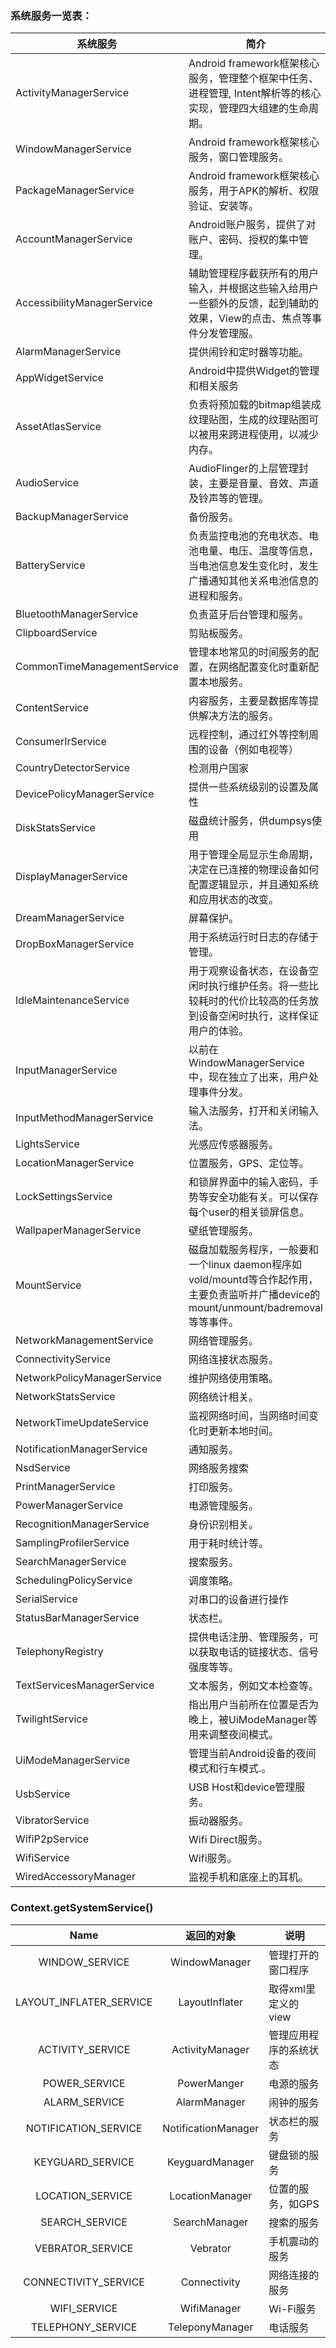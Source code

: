 ### 系统服务一览表：
系统服务 | 简介
--- | ---
ActivityManagerService | Android framework框架核心服务，管理整个框架中任务、进程管理, Intent解析等的核心实现，管理四大组建的生命周期。
WindowManagerService | Android framework框架核心服务，窗口管理服务。
PackageManagerService | Android framework框架核心服务，用于APK的解析、权限验证、安装等。
AccountManagerService | Android账户服务，提供了对账户、密码、授权的集中管理。
AccessibilityManagerService | 辅助管理程序截获所有的用户输入，并根据这些输入给用户一些额外的反馈，起到辅助的效果，View的点击、焦点等事件分发管理服。
AlarmManagerService | 提供闹铃和定时器等功能。
AppWidgetService | Android中提供Widget的管理和相关服务
AssetAtlasService | 负责将预加载的bitmap组装成纹理贴图，生成的纹理贴图可以被用来跨进程使用，以减少内存。
AudioService | AudioFlinger的上层管理封装，主要是音量、音效、声道及铃声等的管理。
BackupManagerService | 备份服务。
BatteryService | 负责监控电池的充电状态、电池电量、电压、温度等信息，当电池信息发生变化时，发生广播通知其他关系电池信息的进程和服务。
BluetoothManagerService | 负责蓝牙后台管理和服务。
ClipboardService | 剪贴板服务。
CommonTimeManagementService | 管理本地常见的时间服务的配置，在网络配置变化时重新配置本地服务。
ContentService | 内容服务，主要是数据库等提供解决方法的服务。
ConsumerIrService | 远程控制，通过红外等控制周围的设备（例如电视等）
CountryDetectorService | 检测用户国家
DevicePolicyManagerService | 提供一些系统级别的设置及属性
DiskStatsService | 磁盘统计服务，供dumpsys使用
DisplayManagerService | 用于管理全局显示生命周期，决定在已连接的物理设备如何配置逻辑显示，并且通知系统和应用状态的改变。
DreamManagerService | 屏幕保护。
DropBoxManagerService | 用于系统运行时日志的存储于管理。
IdleMaintenanceService | 用于观察设备状态，在设备空闲时执行维护任务。将一些比较耗时的代价比较高的任务放到设备空闲时执行，这样保证用户的体验。
InputManagerService | 以前在WindowManagerService中，现在独立了出来，用户处理事件分发。
InputMethodManagerService | 输入法服务，打开和关闭输入法。
LightsService | 光感应传感器服务。
LocationManagerService | 位置服务，GPS、定位等。
LockSettingsService | 和锁屏界面中的输入密码，手势等安全功能有关。可以保存每个user的相关锁屏信息。
WallpaperManagerService | 壁纸管理服务。
MountService | 磁盘加载服务程序，一般要和一个linux daemon程序如vold/mountd等合作起作用，主要负责监听并广播device的mount/unmount/badremoval等等事件。
NetworkManagementService | 网络管理服务。 
ConnectivityService | 网络连接状态服务。
NetworkPolicyManagerService | 维护网络使用策略。
NetworkStatsService | 网络统计相关。
NetworkTimeUpdateService | 监视网络时间，当网络时间变化时更新本地时间。
NotificationManagerService | 通知服务。
NsdService | 网络服务搜索
PrintManagerService | 打印服务。
PowerManagerService | 电源管理服务。
RecognitionManagerService | 身份识别相关。
SamplingProfilerService | 用于耗时统计等。
SearchManagerService | 搜索服务。
SchedulingPolicyService | 调度策略。
SerialService | 对串口的设备进行操作
StatusBarManagerService | 状态栏。
TelephonyRegistry | 提供电话注册、管理服务，可以获取电话的链接状态、信号强度等等。
TextServicesManagerService | 文本服务，例如文本检查等。
TwilightService | 指出用户当前所在位置是否为晚上，被UiModeManager等用来调整夜间模式。
UiModeManagerService | 管理当前Android设备的夜间模式和行车模式.。
UsbService | USB Host和device管理服务。
VibratorService | 振动器服务。
WifiP2pService | Wifi Direct服务。
WifiService | Wifi服务。
WiredAccessoryManager | 监视手机和底座上的耳机。

### Context.getSystemService()
Name | 返回的对象 | 说明
:---: | :---: | ---
WINDOW_SERVICE | WindowManager | 管理打开的窗口程序
LAYOUT_INFLATER_SERVICE | LayoutInflater | 取得xml里定义的view
ACTIVITY_SERVICE | ActivityManager | 管理应用程序的系统状态
POWER_SERVICE | PowerManger | 电源的服务
ALARM_SERVICE | AlarmManager | 闹钟的服务
NOTIFICATION_SERVICE | NotificationManager | 状态栏的服务
KEYGUARD_SERVICE | KeyguardManager | 键盘锁的服务
LOCATION_SERVICE | LocationManager | 位置的服务，如GPS
SEARCH_SERVICE | SearchManager | 搜索的服务
VEBRATOR_SERVICE | Vebrator | 手机震动的服务
CONNECTIVITY_SERVICE | Connectivity | 网络连接的服务
WIFI_SERVICE | WifiManager | Wi-Fi服务
TELEPHONY_SERVICE | TeleponyManager | 电话服务